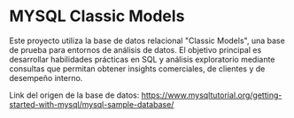 # MYSQL Classic Models
Este proyecto utiliza la base de datos relacional "Classic Models", una base de prueba para entornos de análisis de datos. El objetivo principal es desarrollar habilidades prácticas en SQL y análisis exploratorio mediante consultas que permitan obtener insights comerciales, de clientes y de desempeño interno.

Link del origen de la base de datos: https://www.mysqltutorial.org/getting-started-with-mysql/mysql-sample-database/
